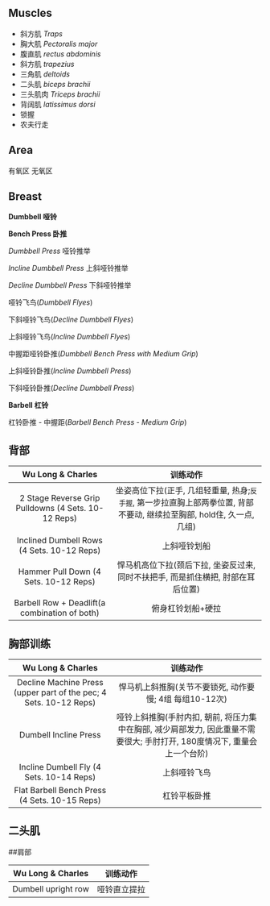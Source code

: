 ## Muscles
- 斜方肌 _Traps_
- 胸大肌 _Pectoralis major_
- 腹直肌 _rectus abdominis_
- 斜方肌 _trapezius_
- 三角肌 _deltoids_
- 二头肌 _biceps brachii_
- 三头肌肉 _Triceps brachii_
- 背阔肌 _latissimus dorsi_
- 锁握
- 农夫行走

## Area

有氧区
无氧区

## Breast
**Dumbbell 哑铃**

**Bench Press 卧推**

_Dumbbell Press_ 哑铃推举

_Incline Dumbbell Press_ 上斜哑铃推举

_Decline Dumbbell Press_ 下斜哑铃推举

哑铃飞鸟(_Dumbbell Flyes_)

下斜哑铃飞鸟(_Decline Dumbbell Flyes_)

上斜哑铃飞鸟(_Incline Dumbbell Flyes_)

中握距哑铃卧推(_Dumbbell Bench Press with Medium Grip_)

上斜哑铃卧推(_Incline Dumbbell Press_)

下斜哑铃卧推(_Decline Dumbbell Press_)

**Barbell 杠铃**

杠铃卧推 - 中握距(_Barbell Bench Press - Medium Grip_)


## 背部

Wu Long & Charles| 训练动作
:---:|:---:
2 Stage Reverse Grip Pulldowns (4 Sets. 10-12 Reps)| 坐姿高位下拉(正手, 几组轻重量, 热身;`反手握`, 第一步拉直胸上部两拳位置, 背部不要动, 继续拉至胸部, hold住, 久一点, 几组)
Inclined Dumbell Rows (4 Sets. 10-12 Reps)| 上斜哑铃划船
Hammer Pull Down (4 Sets. 10-12 Reps)|悍马机高位下拉(颈后下拉, 坐姿反过来, 同时不扶把手, 而是抓住横把, 肘部在耳后位置)
Barbell Row + Deadlift(a combination of both)|俯身杠铃划船+硬拉

## 胸部训练 

Wu Long & Charles | 训练动作
:---:|:---:
Decline Machine Press (upper part of the pec; 4 Sets. 10-12 Reps) |悍马机上斜推胸(关节不要锁死, 动作要慢; 4组 每组10-12次)
Dumbell Incline Press|哑铃上斜推胸(手肘内扣, 朝前, 将压力集中在胸部, 减少肩部发力, 因此重量不需要很大; 手肘打开, 180度情况下, 重量会上一个台阶)
Incline Dumbell Fly (4 Sets. 10-14 Reps)|上斜哑铃飞鸟
Flat Barbell Bench Press (4 Sets. 10-15 Reps) | 杠铃平板卧推
## 二头肌

##肩部

Wu Long & Charles | 训练动作
:---:|:---:
Dumbell upright row| 哑铃直立提拉



